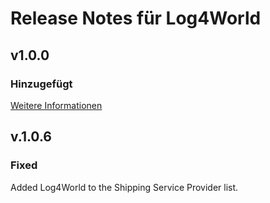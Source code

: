 # Release Notes für Log4World

## v1.0.0

### Hinzugefügt
[Weitere Informationen](https://developers.plentymarkets.com/marketplace/plugin-requirements#marketplace-changelog)

## v.1.0.6

### Fixed
Added Log4World to the Shipping Service Provider list.